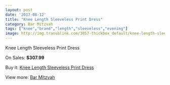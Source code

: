 ```yaml
---
layout: post
date: '2017-08-12'
title: "Knee Length Sleeveless Print Dress"
category: Bar Mitzvah
tags: ["knee","brand","length","sleeveless","evening"]
image: http://img.transblink.com/3057-thickbox_default/knee-length-sleeveless-print-dress.jpg
---
```

Knee Length Sleeveless Print Dress

On Sales: **$307.99**
<a href="https://www.transblink.com/en/bar-mitzvah/968-knee-length-sleeveless-print-dress.html"><amp-img layout="responsive" width="600" height="600" src="//img.transblink.com/3057-thickbox_default/knee-length-sleeveless-print-dress.jpg" alt="Knee Length Sleeveless Print Dress 0" /></a>
<a href="https://www.transblink.com/en/bar-mitzvah/968-knee-length-sleeveless-print-dress.html"><amp-img layout="responsive" width="600" height="600" src="//img.transblink.com/3059-thickbox_default/knee-length-sleeveless-print-dress.jpg" alt="Knee Length Sleeveless Print Dress 1" /></a>
<a href="https://www.transblink.com/en/bar-mitzvah/968-knee-length-sleeveless-print-dress.html"><amp-img layout="responsive" width="600" height="600" src="//img.transblink.com/3058-thickbox_default/knee-length-sleeveless-print-dress.jpg" alt="Knee Length Sleeveless Print Dress 2" /></a>

Buy it: [Knee Length Sleeveless Print Dress](https://www.transblink.com/en/bar-mitzvah/968-knee-length-sleeveless-print-dress.html "Knee Length Sleeveless Print Dress")

View more: [Bar Mitzvah](https://www.transblink.com/en/2-bar-mitzvah "Bar Mitzvah")